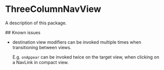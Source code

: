 # ThreeColumnNavView

A description of this package.

## Known issues

- destination view modifiers can be invoked multiple times 
  when transitioning between views. 

  E.g. `onAppear` can be invoked twice on the target view, when 
  clicking on a NavLink in compact view.
  